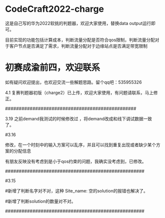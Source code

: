 # CodeCraft2022-charge
这是自己写的华为2022软挑的判题器，欢迎大家使用，替换data output运行即可。

目前实现的功能包括计算成本，判断流量分配是否符合qos限制，判断流量分配对于客户节点是否满足了需求，判断流量分配对于边缘站点是否满足带宽限制

# 初赛成渝前四，欢迎联系

如有疑问欢迎提出，也欢迎交流一些解题思路。留个qq吧：535955326

4.1 
复赛判题器初版（charge2）已上传，欢迎大家使用，有问题请联系，马上修正。

################################################

3.19
之前demand我测试的时候修改过 ，将demand改成和线下调试数据一致了。


#3.16

修改，在一个时刻中的输入方案可以乱序，并且可以找到重复出现或者缺少某个方案的分配信息

有朋友反映没有考虑到是小于qos约束的问题，我确实没考虑到，已修改。


###################################################

#3.15

#新增了判断名字对不对，这种
Site_name:
空的solution的报错也解决了。

#新增了判断solution的数量对不对。

###################################################

